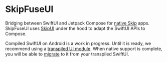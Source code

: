 # SkipFuseUI

Bridging between SwiftUI and Jetpack Compose for [native Skip](https://skip.tools/docs/modes/#native) apps. SkipFuseUI uses [SkipUI](https://skip.tools/docs/modules/skip-ui/) under the hood to adapt the SwiftUI APIs to Compose.

Compiled SwiftUI on Android is a work in progress. Until it is ready, we recommend using a [transpiled UI module](https://skip.tools/docs/modes/#transpiled). When native support is complete, you will be able to [migrate](https://skip.tools/docs/modes/#migration) to it from your transpiled SwiftUI. 
